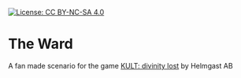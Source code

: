 [![License: CC BY-NC-SA 4.0](https://licensebuttons.net/l/by-nc-sa/4.0/80x15.png)](https://creativecommons.org/licenses/by-nc-sa/4.0/)
# The Ward
A fan made scenario for the game [KULT: divinity lost](https://kultdivinitylost.com) by Helmgast AB
